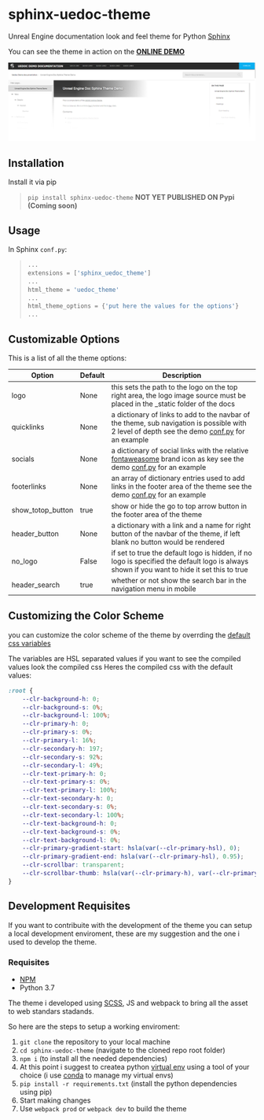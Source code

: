 # sphinx-uedoc-theme
Unreal Engine documentation look and feel theme for Python [Sphinx](https://www.sphinx-doc.org/en/master/)

You can see the theme in action on the [**ONLINE DEMO**](https://raider-arts.github.io/sphinx-uedoc-theme/)

![theme_preview](theme_preview.png)

## Installation

Install it via pip

> `pip install sphinx-uedoc-theme`
**NOT YET PUBLISHED ON Pypi (Coming soon)**

## Usage

In Sphinx `conf.py`:

> ```python
>...
>extensions = ['sphinx_uedoc_theme']
>...
>html_theme = 'uedoc_theme'
>...
>html_theme_options = {'put here the values for the options'}
>...
>```

## Customizable Options

This is a list of all the theme options:

| **Option** |**Default**| **Description**   |
|---|---|---|
| logo |None| this sets the path to the logo on the top right area, the logo image source must be placed in the _static folder of the docs|
|quicklinks|None| a dictionary of links to add to the navbar of the theme, sub navigation is possible with 2 level of depth see the demo [conf.py](https://github.com/Raider-Arts/sphinx-uedoc-theme/blob/a206d2ecf411630116d48afa6bc19a2f176bb019/demo/conf.py#L64) for an example|
|socials|None| a dictionary of social links with the relative [fontaweasome](https://fontawesome.com/icons?d=gallery&s=brands) brand icon as key see the demo [conf.py](https://github.com/Raider-Arts/sphinx-uedoc-theme/blob/a206d2ecf411630116d48afa6bc19a2f176bb019/demo/conf.py#L74) for an example|
|footerlinks|None|an array of dictionary entries used to add links in the footer area of the theme see the demo [conf.py](https://github.com/Raider-Arts/sphinx-uedoc-theme/blob/a206d2ecf411630116d48afa6bc19a2f176bb019/demo/conf.py#L80) for an example|
|show_totop_button|true| show or hide the go to top arrow button in the footer area of the theme|
|header_button|None| a dictionary with a link and a name for right button of the navbar of the theme, if left blank no button would be rendered|
|no_logo|False| if set to true the default logo is hidden, if no logo is specified the default logo is always shown if you want to hide it set this to true|
|header_search|true| whether or not show the search bar in the navigation menu in mobile|

## Customizing the Color Scheme
you can customize the color scheme of the theme by overrding the [default css variables](https://github.com/Raider-Arts/sphinx-uedoc-theme/blob/7e550dd9a9e16f200b330f69849f9aea6b25e94b/src/css/_variables.scss#L1)

The variables are HSL separated values if you want to see the compiled values look the compiled css
Heres the compiled css with the default values:
```css
:root {
    --clr-background-h: 0;
    --clr-background-s: 0%;
    --clr-background-l: 100%;
    --clr-primary-h: 0;
    --clr-primary-s: 0%;
    --clr-primary-l: 16%;
    --clr-secondary-h: 197;
    --clr-secondary-s: 92%;
    --clr-secondary-l: 49%;
    --clr-text-primary-h: 0;
    --clr-text-primary-s: 0%;
    --clr-text-primary-l: 100%;
    --clr-text-secondary-h: 0;
    --clr-text-secondary-s: 0%;
    --clr-text-secondary-l: 100%;
    --clr-text-background-h: 0;
    --clr-text-background-s: 0%;
    --clr-text-background-l: 0%;
    --clr-primary-gradient-start: hsla(var(--clr-primary-hsl), 0);
    --clr-primary-gradient-end: hsla(var(--clr-primary-hsl), 0.95);
    --clr-scrollbar: transparent;
    --clr-scrollbar-thumb: hsla(var(--clr-primary-h), var(--clr-primary-s), 82%, 0.6);
}
```

## Development Requisites
If you want to contribuite with the development of the theme you can setup a local development enviroment, these are my suggestion and the one i used to develop the theme.

### Requisites
- [NPM](https://www.npmjs.com/)
- Python 3.7

The theme i developed using [SCSS](https://sass-lang.com/), JS and webpack to bring all the asset to web standars stadands.

So here are the steps to setup a working enviroment:

1. `git clone` the repository to your local machine
2. `cd sphinx-uedoc-theme` (navigate to the cloned repo root folder)
3. `npm i` (to install all the needed dependencies)
4. At this point i suggest to createa python [virtual env](https://docs.python.org/3/tutorial/venv.html) using a tool of your choice (i use [conda](https://www.anaconda.com/) to manage my virtual envs)
5. `pip install -r requirements.txt` (install the python dependencies using pip)
6. Start making changes
7. Use `webpack prod` or `webpack dev` to build the theme


